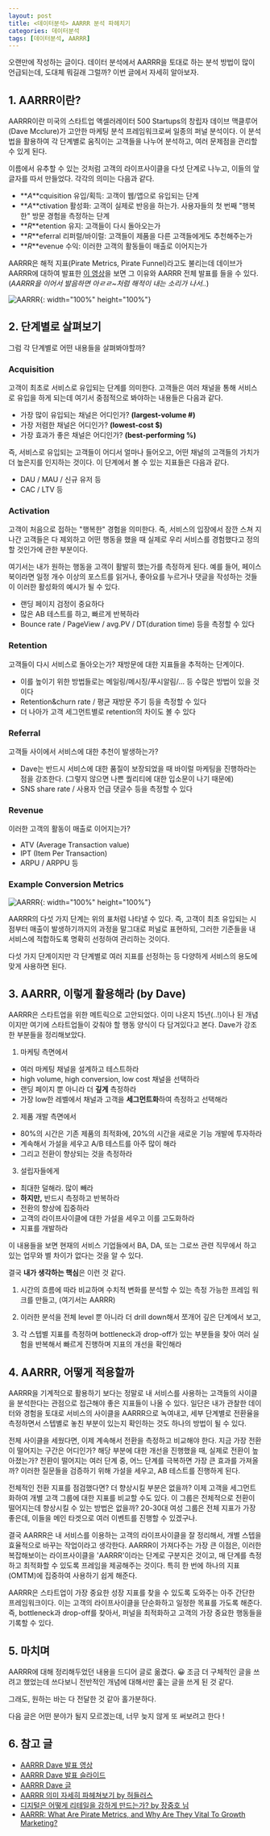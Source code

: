 ```yaml
---
layout: post
title: <데이터분석> AARRR 분석 파헤치기
categories: 데이터분석
tags: [데이터분석, AARRR]
---
```


<div class="tip">
오랜만에 작성하는 글이다. 데이터 분석에서 AARRR을 토대로 하는 분석 방법이 많이 언급되는데, 도대체 뭐길래 그럴까? 이번 글에서 자세히 알아보자.
</div>

## 1. AARRR이란?

AARRR이란 미국의 스타트업 액셀러레이터 500 Startups의 창립자 데이브 맥클루어(Dave Mcclure)가 고안한 마케팅 분석 프레임워크로써 일종의 퍼널 분석이다. 이 분석법을 활용하여 각 단계별로 움직이는 고객들을 나누어 분석하고, 여러 문제점을 관리할 수 있게 된다.

이름에서 유추할 수 있는 것처럼 고객의 라이프사이클을 다섯 단계로 나누고, 이들의 앞글자를 따서 만들었다. 각각의 의미는 다음과 같다.
- **_A_**cquisition 유입/획득: 고객이 웹/앱으로 유입되는 단계
- **_A_**ctivation 활성화: 고객이 실제로 반응을 하는가. 사용자들의 첫 번째 "행복한" 방문 경험을 측정하는 단계
- **_R_**etention 유지: 고객들이 다시 돌아오는가
- **_R_**eferral 리퍼럴/바이럴: 고객들이 제품을 다른 고객들에게도 추천해주는가
- **_R_**evenue 수익: 이러한 고객의 활동들이 매출로 이어지는가

AARRR은 해적 지표(Pirate Metrics, Pirate Funnel)라고도 불리는데 데이브가 AARRR에 대하여 발표한 [이 영상](https://www.youtube.com/watch?v=irjgfW0BIrw&ab_channel=IgniteSeattle)을 보면 그 이유와 AARRR 전체 발표를 들을 수 있다. (_AARRR을 이어서 발음하면 아ㄹㄹ~처럼 해적이 내는 소리가 나서.._)

![AARRR](/public/img/aarrr_1.jpeg){: width="100%" height="100%"}

## 2. 단계별로 살펴보기

그럼 각 단계별로 어떤 내용들을 살펴봐야할까?

### Acquisition

고객이 최초로 서비스로 유입되는 단계를 의미한다. 고객들은 여러 채널을 통해 서비스로 유입을 하게 되는데 여기서 중점적으로 봐야하는 내용들은 다음과 같다.
- 가장 많이 유입되는 채널은 어디인가? **(largest-volume #)**
- 가장 저렴한 채널은 어디인가? **(lowest-cost $)**
- 가장 효과가 좋은 채널은 어디인가? **(best-performing %)**

즉, 서비스로 유입되는 고객들이 어디서 얼마나 들어오고, 어떤 채널의 고객들의 가치가 더 높은지를 인지하는 것이다. 이 단계에서 볼 수 있는 지표들은 다음과 같다.
- DAU / MAU / 신규 유저 등
- CAC / LTV 등

### Activation

고객이 처음으로 접하는 "행복한" 경험을 의미한다. 즉, 서비스의 입장에서 잠깐 스쳐 지나간 고객들은 다 제외하고 어떤 행동을 했을 때 실제로 우리 서비스를 경험했다고 정의할 것인가에 관한 부분이다.

여기서는 내가 원하는 행동을 고객이 활발히 했는가를 측정하게 된다. 예를 들어, 페이스북이라면 일정 개수 이상의 포스트를 읽거나, 좋아요를 누르거나 댓글을 작성하는 것들이 이러한 활성화의 예시가 될 수 있다. 
- 랜딩 페이지 검정이 중요하다
- 많은 AB 테스트를 하고, 빠르게 반복하라
- Bounce rate / PageView / avg.PV / DT(duration time) 등을 측정할 수 있다

### Retention

고객들이 다시 서비스로 돌아오는가? 재방문에 대한 지표들을 추적하는 단계이다.
- 이를 높이기 위한 방법들로는 메일링/메시징/푸시알림/... 등 수많은 방법이 있을 것이다
- Retention&churn rate / 평균 재방문 주기 등을 측정할 수 있다
- 더 나아가 고객 세그먼트별로 retention의 차이도 볼 수 있다

### Referral

고객들 사이에서 서비스에 대한 추천이 발생하는가? 
- Dave는 반드시 서비스에 대한 품질이 보장되었을 때 바이럴 마케팅을 진행하라는 점을 강조한다. (그렇지 않으면 나쁜 퀄리티에 대한 입소문이 나기 때문에)
- SNS share rate / 사용자 언급 댓글수 등을 측정할 수 있다

### Revenue

이러한 고객의 활동이 매출로 이어지는가? 
- ATV (Average Transaction value)
- IPT (Item Per Transaction)
- ARPU / ARPPU 등

### Example Conversion Metrics

![AARRR](/public/img/aarrr_2.jpeg){: width="100%" height="100%"}

AARRR의 다섯 가지 단계는 위의 표처럼 나타낼 수 있다. 즉, 고객이 최초 유입되는 시점부터 매출이 발생하기까지의 과정을 말그대로 퍼널로 표현하되, 그러한 기준들을 내 서비스에 적합하도록 명확히 선정하여 관리하는 것이다.

다섯 가지 단계이지만 각 단계별로 여러 지표를 선정하는 등 다양하게 서비스의 용도에 맞게 사용하면 된다.

## 3. AARRR, 이렇게 활용해라 (by Dave)

AARRR은 스타트업을 위한 메트릭으로 고안되었다. 이미 나온지 15년(..!)이나 된 개념이지만 여기에 스타트업들이 갖춰야 할 행동 양식이 다 담겨있다고 본다. Dave가 강조한 부분들을 정리해보았다.

1. 마케팅 측면에서
- 여러 마케팅 채널을 설계하고 테스트하라
- high volume, high conversion, low cost 채널을 선택하라
- 랜딩 페이지 뿐 아니라 더 **깊게** 측정하라
- 가장 low한 레벨에서 채널과 고객을 **세그먼트화**하여 측정하고 선택해라

2. 제품 개발 측면에서
- 80%의 시간은 기존 제품의 최적화에, 20%의 시간을 새로운 기능 개발에 투자하라
- 계속해서 가설을 세우고 A/B 테스트를 아주 많이 해라
- 그리고 전환이 향상되는 것을 측정하라

3. 설립자들에게
- 최대한 덜해라. 많이 빼라
- **하지만,** 반드시 측정하고 반복하라
- 전환의 향상에 집중하라
- 고객의 라이프사이클에 대한 가설을 세우고 이를 고도화하라
- 지표를 개발하라

이 내용들을 보면 현재의 서비스 기업들에서 BA, DA, 또는 그로쓰 관련 직무에서 하고 있는 업무와 별 차이가 없다는 것을 알 수 있다.

결국 **내가 생각하는 핵심**은 이런 것 같다.

1) 시간의 흐름에 따라 비교하며 수치적 변화를 분석할 수 있는 측정 가능한 프레임 워크를 만들고, (여기서는 AARRR)

2) 이러한 분석을 전체 level 뿐 아니라 더 drill down해서 쪼개어 깊은 단계에서 보고,

3) 각 스텝별 지표를 측정하며 bottleneck과 drop-off가 있는 부분들을 찾아 여러 실험을 반복해서 빠르게 진행하며 지표의 개선을 확인해라


## 4. AARRR, 어떻게 적용할까

AARRR을 기계적으로 활용하기 보다는 정말로 내 서비스를 사용하는 고객들의 사이클을 분석한다는 관점으로 접근해야 좋은 지표들이 나올 수 있다. 일단은 내가 관찰한 데이터와 경험을 토대로 서비스의 사이클을 AARRR으로 녹여내고, 세부 단계별로 전환율을 측정하면서 스텝별로 놓친 부분이 있는지 확인하는 것도 하나의 방법이 될 수 있다.

전체 사이클을 세웠다면, 이제 계속해서 전환을 측정하고 비교해야 한다. 지금 가장 전환이 떨어지는 구간은 어디인가? 해당 부분에 대한 개선을 진행했을 때, 실제로 전환이 높아졌는가? 전환이 떨어지는 여러 단계 중, 어느 단계를 극복하면 가장 큰 효과를 가져올까? 이러한 질문들을 검증하기 위해 가설을 세우고, AB 테스트를 진행하게 된다.

전체적인 전환 지표를 점검했다면? 더 향상시킬 부분은 없을까? 이제 고객을 세그먼트화하여 개별 고객 그룹에 대한 지표를 비교할 수도 있다. 이 그룹은 전체적으로 전환이 떨어지는데 향상시킬 수 있는 방법은 없을까? 20-30대 여성 그룹은 전체 지표가 가장 좋은데, 이들을 메인 타겟으로 여러 이벤트를 진행할 수 있겠구나.

결국 AARRR은 내 서비스를 이용하는 고객의 라이프사이클을 잘 정리해서, 개별 스텝을 효율적으로 바꾸는 작업이라고 생각한다. AARRR이 가져다주는 가장 큰 이점은, 이러한 복잡해보이는 라이프사이클을 'AARRR'이라는 단계로 구분지은 것이고, 매 단계를 측정하고 최적화할 수 있도록 프레임을 제공해주는 것이다. 특히 한 번에 하나의 지표(OMTM)에 집중하여 사용하기 쉽게 해준다.

AARRR은 스타트업이 가장 중요한 성장 지표를 찾을 수 있도록 도와주는 아주 간단한 프레임워크이다. 이는 고객의 라이프사이클을 단순화하고 일정한 목표를 가도록 해준다. 즉, bottleneck과 drop-off를 찾아서, 퍼널을 최적화하고 고객의 가장 중요한 행동들을 기록할 수 있다.

## 5. 마치며

AARRR에 대해 정리해두었던 내용을 드디어 글로 옮겼다. 😀  조금 더 구체적인 글을 쓰려고 했었는데 쓰다보니 전반적인 개념에 대해서만 훑는 글을 쓰게 된 것 같다.

그래도, 원하는 바는 다 전달한 것 같아 홀가분하다.

다음 글은 어떤 분야가 될지 모르겠는데, 너무 늦지 않게 또 써보려고 한다 ! 

## 6. 참고 글

- [AARRR Dave 발표 영상](https://www.youtube.com/watch?v=irjgfW0BIrw&ab_channel=IgniteSeattle)
- [AARRR Dave 발표 슬라이드](https://www.slideshare.net/dmc500hats/startup-metrics-for-pirates-long-version?ref=https://product-frameworks.com)
- [AARRR Dave 글](https://500hats.typepad.com/500blogs/2007/06/internet-market.html)
- [AARRR 의미 자세히 파헤쳐보기 by 허들러스](https://brunch.co.kr/@seongminyoo/98)
- [디지털은 어떻게 리테일을 강하게 만드는가? by 장중호 님](http://www.ciociso.com/bbs/board.php?bo_table=news&wr_id=5887)
- [AARRR: What Are Pirate Metrics, and Why Are They Vital To Growth Marketing?](https://www.business2community.com/marketing/aarrr-what-are-pirate-metrics-and-why-are-they-vital-to-growth-marketing-02260521)
